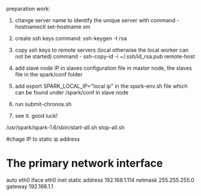 preparation work:
1. change server name to identify the unique server with command - hostnamectl set-hostname sm

1. create ssh keys
command: ssh-keygen -t rsa
2. copy ssh keys to remote servers (local otherwise the local worker can not be started)
command - ssh-copy-id -i ~/.ssh/id_rsa.pub remote-host
3. add slave node IP in slaves configuration file in master node, the slaves file in the spark/conf folder

4. add export SPARK_LOCAL_IP="local ip" in the spark-env.sh file which can be found under /spark/conf in slave node

5. run submit-chronos.sh
6. see it. good luck!


/usr/spark/spark-1.6/sbin/start-all.sh
stop-all.sh

#chage IP to static ip address
# The primary network interface
auto eth0
iface eth0 inet static
address 192.168.1.114
netmask 255.255.255.0
gateway 192.168.1.1

